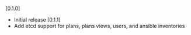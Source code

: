 [0.1.0]
- Initial release
[0.1.1]
- Add etcd support for plans, plans views, users, and ansible inventories

